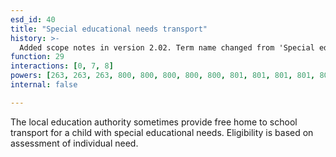 ```yaml
---
esd_id: 40
title: "Special educational needs transport"
history: >-
  Added scope notes in version 2.02. Term name changed from 'Special educational needs [SEN] - transport' to 'Education - special educational needs - transport' in version 3.00. Term name changed to 'Special educational needs transport' in version 4.00
function: 29
interactions: [0, 7, 8]
powers: [263, 263, 263, 800, 800, 800, 800, 800, 801, 801, 801, 801, 801, 804, 804, 804, 804, 804, 805, 805, 805, 805, 805, 806, 806, 806, 806, 806, 807, 807, 807, 807, 807, 808, 808, 808, 808, 808, 809, 809, 809, 809, 810, 810, 810, 810, 815, 815, 815, 815, 815, 821, 821, 821, 821, 822, 822, 822, 822, 823, 823, 823, 823, 823, 824, 824, 824, 824, 824, 825, 825, 825, 825, 825, 826, 826, 826, 826, 826, 870, 870, 870, 870, 872, 872, 872, 872, 873, 873, 873, 873, 874, 874, 874, 874, 875, 875, 875, 875, 877, 878, 879, 880, 884, 884, 884, 884, 897, 897, 897, 897, 1148, 1148, 1148, 1148, 1148, 2370, 2370, 2370, 2370, 2371, 2371, 2371, 2371, 2372, 2372, 2372, 2372, 2373, 2373, 2373, 2373, 2374, 2374, 2374, 2374, 2375, 2375, 2375, 2375, 2376, 2376, 2376, 2376, 2377, 2377, 2377, 2377, 2378, 2378, 2378, 2378, 2379, 2379, 2379, 2379, 2380, 2380, 2380, 2380, 2381, 2381, 2381, 2381, 2382, 2382, 2382, 2382, 2383, 2383, 2383, 2383, 2384, 2384, 2384, 2384, 2385, 2385, 2385, 2385, 2386, 2386, 2386, 2386, 2387, 2387, 2387, 2387, 2388, 2388, 2388, 2388, 2389, 2389, 2389, 2389, 2390, 2390, 2390, 2390, 2391, 2391, 2391, 2391, 2392, 2392, 2392, 2392, 2393, 2393, 2393, 2393, 2394, 2394, 2394, 2394, 2395, 2395, 2395, 2395, 2396, 2396, 2396, 2396, 2397, 2397, 2397, 2397, 2398, 2398, 2398, 2398, 2399, 2399, 2399, 2399, 2400, 2400, 2400, 2400, 2401, 2401, 2401, 2401, 2402, 2402, 2402, 2402, 2403, 2403, 2403, 2403, 2404, 2404, 2404, 2404, 2405, 2405, 2405, 2405, 2406, 2406, 2406, 2406, 2409, 2409, 2409, 2409, 2410, 2410, 2410, 2410, 2411, 2411, 2411, 2411, 2412, 2412, 2412, 2412, 2413, 2413, 2413, 2413, 2414, 2414, 2414, 2414]
internal: false

---
```


The local education authority sometimes provide free home to school transport for a child with special educational needs. Eligibility is based on assessment of individual need.

